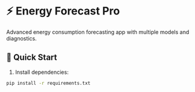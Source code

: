 # ⚡ Energy Forecast Pro

Advanced energy consumption forecasting app with multiple models and diagnostics.

## 🚀 Quick Start

1. Install dependencies:
```bash
pip install -r requirements.txt